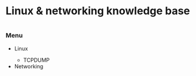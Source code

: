<h1> Linux & networking knowledge base <h1>

<h3> Menu </h3>

<ul>
  <li> Linux </li>
    <ul>
      <li> TCPDUMP </li>
  </ul>
  <li> Networking </li>
  
  </ul>
